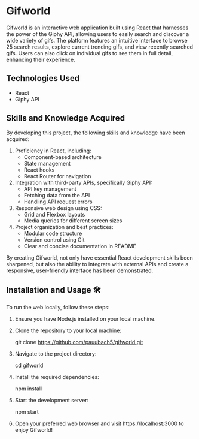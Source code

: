 # Gifworld

Gifworld is an interactive web application built using React that harnesses the power of the Giphy API, allowing users to easily search and discover a wide variety of gifs. The platform features an intuitive interface to browse 25 search results, explore current trending gifs, and view recently searched gifs. Users can also click on individual gifs to see them in full detail, enhancing their experience.

## Technologies Used

- React
- Giphy API

## Skills and Knowledge Acquired

By developing this project, the following skills and knowledge have been acquired:

1. Proficiency in React, including:
   - Component-based architecture
   - State management
   - React hooks
   - React Router for navigation
2. Integration with third-party APIs, specifically Giphy API:
   - API key management
   - Fetching data from the API
   - Handling API request errors
3. Responsive web design using CSS:
   - Grid and Flexbox layouts
   - Media queries for different screen sizes
4. Project organization and best practices:
   - Modular code structure
   - Version control using Git
   - Clear and concise documentation in README

By creating Gifworld, not only have essential React development skills been sharpened, but also the ability to integrate with external APIs and create a responsive, user-friendly interface has been demonstrated.

## Installation and Usage :hammer_and_wrench:

To run the web locally, follow these steps:

1. Ensure you have Node.js installed on your local machine.

2. Clone the repository to your local machine:

   git clone https://github.com/pauubach5/gifworld.git

3. Navigate to the project directory:

   cd gifworld

4. Install the required dependencies:

   npm install

5. Start the development server:

   npm start

6. Open your preferred web browser and visit https://localhost:3000 to enjoy Gifworld!
